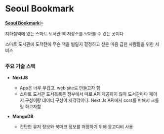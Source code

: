 # Seoul Bookmark

[**Seoul Bookmark**](https://seoul-bookmark.netlify.app)는 

지하철역에 있는 스마트 도서관 책 저장소를 모아볼 수 있는 곳이다

스마트 도서관에 도착전에 무슨 책을 빌릴지 결정하고 싶은 마음 급한 사람들을 위한 서비스

##
### 주요 기술 스택

- **NextJS**
    - App은 너무 무겁고, web site로 만들고자 함
    - 스마트 도서관 도서목록은 정부에서 따로 API 제공하지 않아 도서관마다 페이지 구성이랑 데이터 구성이 제각각이다. Next Js API에서 cors를 피해서 크롤링 하고자함

- **MongoDB**
    - 간단한 유저 정보와 북마크 정보를 저장하기 위해 몽고디비 사용 

